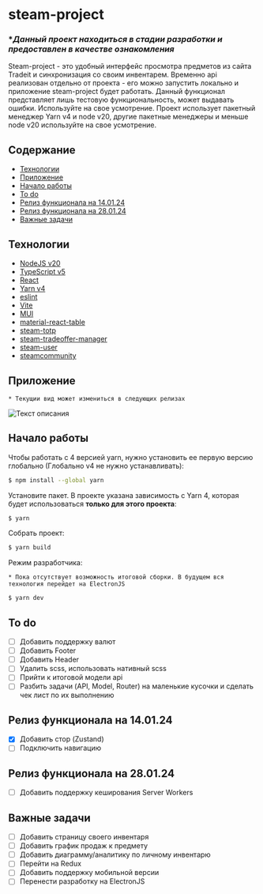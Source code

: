 # steam-project

### ****Данный проект находиться в стадии разработки и предоставлен в качестве ознакомления***

Steam-project - это удобный интерфейс просмотра предметов из сайта Tradeit и синхронизация со своим инвентарем. 
Временно api реализован отдельно от проекта - его можно запустить локально и приложение steam-project будет работать.
Данный функционал представляет лишь тестовую функциональность, может выдавать ошибки. Используйте на свое усмотрение.
Проект использует пакетный менеджер Yarn v4 и node v20, другие пакетные менеджеры и меньше node v20 используйте на 
свое усмотрение.

## Содержание
- [Технологии](#технологии)
- [Приложение](#приложение)
- [Начало работы](#начало-работы)
- [To do](#to-do)
- [Релиз функционала на 14.01.24](#релиз-функционала-на-140124)
- [Релиз функционала на 28.01.24](#релиз-функционала-на-280124)
- [Важные задачи](#важные-задачи)

## Технологии
- [NodeJS v20](https://nodejs.org/)
- [TypeScript v5](https://www.typescriptlang.org/)
- [React](https://reactjs.org/)
- [Yarn v4](https://yarnpkg.com/blog/release/4.0)
- [eslint](https://eslint.org)
- [Vite](https://nodemon.io/)
- [MUI](https://mui.com/material-ui/)
- [material-react-table](https://www.material-react-table.com/)
- [steam-totp](https://github.com/DoctorMcKay/node-steam-totp)
- [steam-tradeoffer-manager](https://github.com/DoctorMcKay/node-steam-tradeoffer-manager)
- [steam-user](https://github.com/DoctorMcKay/node-steam-user)
- [steamcommunity](https://github.com/DoctorMcKay/node-steamcommunity)

## Приложение
```* Текущии вид может измениться в следующих релизах```


![Текст описания](./docs/images/app.png)

## Начало работы
Чтобы работать с 4 версией yarn, нужно установить ее первую версию глобально (Глобально v4 не нужно устанавливать):
```sh
$ npm install --global yarn
```

Установите пакет. В проекте указана зависимость с Yarn 4, которая будет использоваться **только для этого проекта**:
```sh
$ yarn
```

Собрать проект:
```sh
$ yarn build
```

Режим разработчика:

```* Пока отсутствует возможность итоговой сборки. В будущем вся технология перейдет на ElectronJS```
```sh
$ yarn dev
```

## To do
- [ ] Добавить поддержку валют
- [ ] Добавить Footer
- [ ] Добавить Header
- [ ] Удалить scss, использовать нативный scss
- [ ] Прийти к итоговой модели api
- [ ] Разбить задачи (API, Model, Router) на маленькие кусочки и сделать чек лист по их выполнению 

## Релиз функционала на 14.01.24
- [x] Добавить стор (Zustand)
- [ ] Подключить навигацию

## Релиз функционала на 28.01.24
- [ ] Добавить поддержку кеширования Server Workers

## Важные задачи
- [ ] Добавить страницу своего инвентаря
- [ ] Добавить график продаж к предмету
- [ ] Добавить диаграмму/аналитику по личному инвентарю
- [ ] Перейти на Redux
- [ ] Добавить поддержку мобильной версии
- [ ] Перенести разработку на ElectronJS